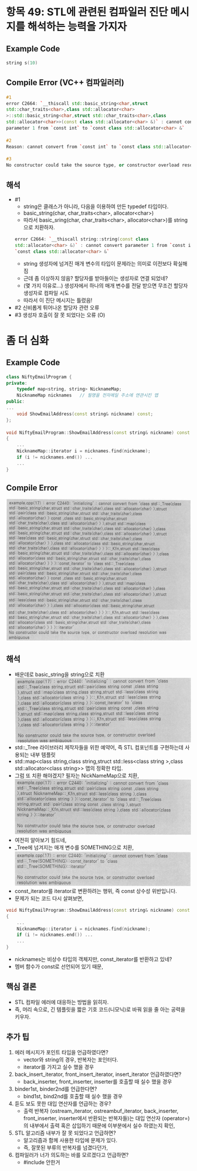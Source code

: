 # 항목 49: STL에 관련된 컴파일러 진단 메시지를 해석하는 능력을 가지자

## Example Code
```cpp
string s(10)
```

## Compile Error (VC++ 컴파일러러)
```cpp
#1
error C2664: `__thiscall std::basic_string<char,struct 
std::char_traits<char>,class std::allocator<char>
>::std::basic_string<char,struct std::char_traits<char>,class 
std::allocator<char>>(const class std::allocator<char> &)` : cannot convert 
parameter 1 from `const int` to `const class std::allocator<char> &`

#2
Reason: cannot convert from `const int` to `const class std::allocator<char>`

#3
No constructor could take the source type, or constructor overload resolution was ambiguous
```

## 해석
* \#1
    * string은 클래스가 아니라, 다음을 이용하여 만든 typedef 타입이다.
    * basic_string(char, char_traits\<char>, allocator\<char>)
    * 따라서 basic_sring(char, char_traits\<char>, allocator\<char>)를 string으로 치환하자.
    ```cpp
    error C2664: `__thiscall string::string(const class
    std::allocator<char> &)` : cannot convert parameter 1 from `const int` to
    `const class std::allocator<char> &`
    ```
    * string 생성자에 넘겨진 매개 변수의 타입이 문제라는 의미로 이전보다 확실해 짐
    * 근데 좀 이상하지 않음? 할당자를 받아들이는 생성자로 연결 되었네?
    * (몇 가지 이유로...) 생성자에서 하나의 매개 변수를 전달 받으면 무조건 할당자 생성자로 컴파일 시도
    * 따라서 이 진단 메시지는 틀렸음!
* \#2 신비롭게 튀어나온 할당자 관련 오류
* \#3 생성자 호출이 잘 못 되었다는 오류 (O)

# 좀 더 심화
## Example Code
```cpp
class NiftyEmailProgram {
private:
    typedef map<string, string> NicknameMap;
    NicknameMap nicknames   // 필명을 전자메일 주소에 연관시킨 맵
public:
...
    void ShowEmailAddress(const string& nickname) const;
};

void NiftyEmailProgram::ShowEmailAddress(const string& nickname) const
{
    ...
    NicknameMap::iterator i = nicknames.find(nickname);
    if (i != nicknames.end()) ...
    ...
}
```
## Compile Error
![alt text](https://github.com/ElementalKiss/AAStudy/blob/master/effstl/book/image/item49_compile_error_msg_01.png "error msg 01")

## 해석
* 배운데로 basic_string을 string으로 치환
![alt text](https://github.com/ElementalKiss/AAStudy/blob/master/effstl/book/image/item49_compile_error_msg_02.png "error msg 02")
* std::_Tree 라이브러리 제작자들을 위한 예약어, 즉 STL 컴포넌트를 구현하는데 사용되는 내부 템플릿
* std::map\<class string,class string,struct std::less\<class string >,class std::allocator\<class string>> 맵의 정확한 타입.
* 그럼 또 치환 해야겠지? 필자는 NickNameMap으로 치환,
![alt text](https://github.com/ElementalKiss/AAStudy/blob/master/effstl/book/image/item49_compile_error_msg_03.png "error msg 03")
* 여전히 알아보기 힘드네,
* _Tree에 넘겨지는 매개 변수를 SOMETHING으로 치환,
![alt text](https://github.com/ElementalKiss/AAStudy/blob/master/effstl/book/image/item49_compile_error_msg_04.png "error msg 04")
* const_iterator를 iterator로 변환하려는 행위, 즉 const 상수성 위반입니다.
* 문제가 되는 코드 다시 살펴보면, 
```cpp
void NiftyEmailProgram::ShowEmailAddress(const string& nickname) const
{
    ...
    NicknameMap::iterator i = nicknames.find(nickname);
    if (i != nicknames.end()) ...
    ...
}
```
* nicknames는 비상수 타입의 객체지만, const_iterator를 반환하고 있네?
* 멤버 함수가 const로 선언되어 있기 때문,

## 핵심 결론
* STL 컴파일 에러에 대응하는 방법을 읽히자.
* 즉, 머리 속으로, 긴 템플릿을 짧은 기호 코드(니모닉)로 바꿔 읽을 줄 아는 공력을 키우자.

## 추가 팁
1. 에러 메시지가 포인트 타입을 언급하였다면?
    - vector와 string의 경우, 반복자는 포인터다.
    - iterator를 가지고 실수 했을 경우
2. back_insert_iterator, front_insert_iterator, insert_iterator 언급하였다면?
    - back_inserter, front_inserter, inserter를 호출할 때 실수 했을 경우
3. binder1st, binder2nd를 언급한다면?
    - bind1st, bind2nd를 호출할 때 실수 했을 경우
4. 듣도 보도 못한 대입 연산자를 언급하는 경우?
    - 출력 반복자 (ostream_iterator, ostreambuf_iterator, back_inserter, front_inserter, inserter에서 반환되는 반복자들)는 대입 연산자 (operator=)의 내부에서 출력 혹은 삽입하기 때문에 이부분에서 실수 하였는지 확인,
5. STL 알고리즘 내부가 잘 못 되었다고 언급하면?
    - 알고리즘과 함께 사용한 타입에 문제가 있다.
    - 즉, 잘못된 부류의 반복자를 넘겼다던가,
6. 컴파일러가 너가 의도하는 바를 모르겠다고 언급하면?
    - #include 안한거

